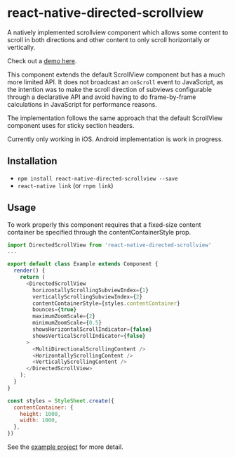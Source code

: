 # react-native-directed-scrollview
A natively implemented scrollview component which allows some content to scroll in both directions and other content to only scroll horizontally or vertically.

Check out a [demo here](https://gfycat.com/KlutzySoreAcouchi).

This component extends the default ScrollView component but has a much more limited API. It does not broadcast an `onScroll` event to JavaScript, as the intention was to make the scroll direction of subviews configurable through a declarative API and avoid having to do frame-by-frame calculations in JavaScript for performance reasons.

The implementation follows the same approach that the default ScrollView component uses for sticky section headers.

Currently only working in iOS. Android implementation is work in progress.

## Installation

- `npm install react-native-directed-scrollview --save`
- `react-native link` (or `rnpm link`)

## Usage

To work properly this component requires that a fixed-size content container be specified through the contentContainerStyle prop.

```javascript
import DirectedScrollView from 'react-native-directed-scrollview'
...

export default class Example extends Component {
  render() {
    return (
      <DirectedScrollView
        horizontallyScrollingSubviewIndex={1}
        verticallyScrollingSubviewIndex={2}
        contentContainerStyle={styles.contentContainer}     
        bounces={true}
        maximumZoomScale={2}
        minimumZoomScale={0.5}
        showsHorizontalScrollIndicator={false}
        showsVerticalScrollIndicator={false}
      >
        <MultiDirectionalScrollingContent />        
        <HorizontallyScrollingContent />  
        <VerticallyScrollingContent />  
      </DirectedScrollView>
    );
  }
}

const styles = StyleSheet.create({
  contentContainer: {
    height: 1000,
    width: 1000,
  },
})
```

See the [example project](https://github.com/chrisfisher/react-native-directed-scrollview/tree/master/example) for more detail.